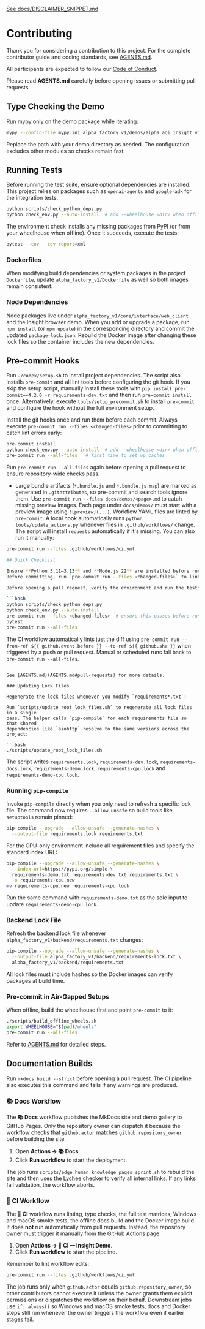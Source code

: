 [See docs/DISCLAIMER_SNIPPET.md](docs/DISCLAIMER_SNIPPET.md)

# Contributing

Thank you for considering a contribution to this project. For the complete contributor guide and coding standards, see [AGENTS.md](AGENTS.md).

All participants are expected to follow our [Code of Conduct](CODE_OF_CONDUCT.md).

Please read **AGENTS.md** carefully before opening issues or submitting pull requests.

## Type Checking the Demo

Run mypy only on the demo package while iterating:

```bash
mypy --config-file mypy.ini alpha_factory_v1/demos/alpha_agi_insight_v1
```

Replace the path with your demo directory as needed. The configuration excludes
other modules so checks remain fast.

## Running Tests

Before running the test suite, ensure optional dependencies are installed. This
project relies on packages such as `openai-agents` and `google-adk` for the
integration tests.

```bash
python scripts/check_python_deps.py
python check_env.py --auto-install  # add --wheelhouse <dir> when offline
```

The environment check installs any missing packages from PyPI (or from your
wheelhouse when offline). Once it succeeds, execute the tests:

```bash
pytest --cov --cov-report=xml
```

### Dockerfiles

When modifying build dependencies or system packages in the project
`Dockerfile`, update `alpha_factory_v1/Dockerfile` as well so both images
remain consistent.

### Node Dependencies

Node packages live under `alpha_factory_v1/core/interface/web_client` and the
Insight browser demo. When you add or upgrade a package, run `npm install` (or
`npm update`) in the corresponding directory and commit the updated
`package-lock.json`. Rebuild the Docker image after changing these lock files so
the container includes the new dependencies.

## Pre-commit Hooks

Run `./codex/setup.sh` to install project dependencies. The script also
installs `pre-commit` and all lint tools before configuring the git hook.
If you skip the setup script, manually install these tools with
`pip install pre-commit==4.2.0 -r requirements-dev.txt` and then run
`pre-commit install` once. Alternatively, execute
`tools/setup_precommit.sh` to install `pre-commit` and configure the hook
without the full environment setup.

Install the git hooks once and run them before each commit. Always
execute `pre-commit run --files <changed-files>` prior to committing to
catch lint errors early:

```bash
pre-commit install
python check_env.py --auto-install  # add --wheelhouse <dir> when offline
pre-commit run --all-files   # first time to set up caches
```
Run `pre-commit run --all-files` again before opening a pull request to ensure
repository-wide checks pass.
- Large bundle artifacts (`*.bundle.js` and `*.bundle.js.map`) are marked as generated in `.gitattributes`, so pre-commit and search tools ignore them.
Use `pre-commit run --files docs/demos/<page>.md` to catch missing preview
images. Each page under `docs/demos/` must start with a preview image using
`![preview](...)`.
Workflow YAML files are linted by `pre-commit`. A local hook automatically
runs `python tools/update_actions.py` whenever files in `.github/workflows/`
change. The script will install `requests` automatically if it's missing.
You can also run it manually:

```bash
pre-commit run --files .github/workflows/ci.yml

## Quick Checklist

Ensure **Python 3.11–3.13** and **Node.js 22** are installed before running the tools.
Before committing, run `pre-commit run --files <changed-files>` to lint only your modifications.

Before opening a pull request, verify the environment and run the tests:

```bash
python scripts/check_python_deps.py
python check_env.py --auto-install
pre-commit run --files <changed-files>  # ensure this passes before running tests
pytest
pre-commit run --all-files
```
The CI workflow automatically lints just the diff using
`pre-commit run --from-ref ${{ github.event.before }} --to-ref ${{ github.sha }}`
when triggered by a push or pull request. Manual or scheduled runs fall back to
`pre-commit run --all-files`.
```

See [AGENTS.md](AGENTS.md#pull-requests) for more details.

### Updating Lock Files

Regenerate the lock files whenever you modify `requirements*.txt`:

Run `scripts/update_root_lock_files.sh` to regenerate all lock files in a single
pass. The helper calls `pip-compile` for each requirements file so that shared
dependencies like `aiohttp` resolve to the same versions across the project:

```bash
./scripts/update_root_lock_files.sh
```

The script writes `requirements.lock`, `requirements-dev.lock`,
`requirements-docs.lock`, `requirements-demo.lock`, `requirements-cpu.lock` and
`requirements-demo-cpu.lock`.

### Running `pip-compile`

Invoke `pip-compile` directly when you only need to refresh a specific lock
file. The command now requires `--allow-unsafe` so build tools like
`setuptools` remain pinned:

```bash
pip-compile --upgrade --allow-unsafe --generate-hashes \
  --output-file requirements.lock requirements.txt
```

For the CPU-only environment include all requirement files and specify the
standard index URL:

```bash
pip-compile --upgrade --allow-unsafe --generate-hashes \
  --index-url=https://pypi.org/simple \
  requirements-demo.txt requirements-dev.txt requirements.txt \
  -o requirements-cpu.new
mv requirements-cpu.new requirements-cpu.lock
```

Run the same command with `requirements-demo.txt` as the sole input to update
`requirements-demo-cpu.lock`.

### Backend Lock File

Refresh the backend lock file whenever `alpha_factory_v1/backend/requirements.txt`
changes:

```bash
pip-compile --upgrade --allow-unsafe --generate-hashes \
  --output-file alpha_factory_v1/backend/requirements-lock.txt \
  alpha_factory_v1/backend/requirements.txt
```

All lock files must include hashes so the Docker images can verify packages at
build time.

### Pre-commit in Air-Gapped Setups

When offline, build the wheelhouse first and point `pre-commit` to it:

```bash
./scripts/build_offline_wheels.sh
export WHEELHOUSE="$(pwd)/wheels"
pre-commit run --all-files
```

Refer to [AGENTS.md](AGENTS.md#pre-commit-in-air-gapped-setups) for detailed steps.

## Documentation Builds

Run `mkdocs build --strict` before opening a pull request. The CI pipeline also
executes this command and fails if any warnings are produced.

### 📚 Docs Workflow

The **📚 Docs** workflow publishes the MkDocs site and demo gallery to GitHub
Pages. Only the repository owner can dispatch it because the workflow checks
that `github.actor` matches `github.repository_owner` before building the site.

1. Open **Actions → 📚 Docs**.
2. Click **Run workflow** to start the deployment.

The job runs `scripts/edge_human_knowledge_pages_sprint.sh` to rebuild the site
and then uses the [Lychee](https://github.com/lycheeverse/lychee) checker to
verify all internal links. If any links fail validation, the workflow aborts.

### 🚀 CI Workflow

The **🚀 CI** workflow runs linting, type checks, the full test matrices,
Windows and macOS smoke tests, the offline docs build and the Docker
image build. It does **not** run automatically from pull requests. Instead, the
repository owner must trigger it manually from the GitHub Actions page:

1. Open **Actions → 🚀 CI — Insight Demo**.
2. Click **Run workflow** to start the pipeline.

Remember to lint workflow edits:
```bash
pre-commit run --files .github/workflows/ci.yml
```

The job runs only when `github.actor` equals `github.repository_owner`, so other
contributors cannot execute it unless the owner grants them explicit
permissions or dispatches the workflow on their behalf. Downstream jobs use
`if: always()` so Windows and macOS smoke tests, docs and Docker steps still run
whenever the owner triggers the workflow even if earlier stages fail.
